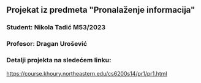 ## Projekat iz predmeta "Pronalaženje informacija"
### Student: Nikola Tadić M53/2023
### Profesor: Dragan Urošević

### Detalji projekta na sledećem linku:
https://course.khoury.northeastern.edu/cs6200s14/pr1/pr1.html
